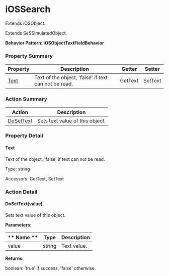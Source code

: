 # iOSSearch

Extends <link displaytype="text" defaultstyle="true" type="topiclink" href="iOSObject" styleclass="Normal" translate="true">iOSObject</link>.

Extends SeSSimulatedObject.





**Behavior Pattern: iOSObjectTextFieldBehavior**


<!-- ============================== property summary ========================== -->

	

### Property Summary

| **Property** | **Description** | **Getter** | **Setter** |
| ------------ | --------------- | ---------- | ---------- |
| [Text](#Text) | Text of the object, 'false' if text can not be read. | GetText | SetText |



	
<!-- ============================== action summary ========================== -->



### Action Summary

|  **Action** | **Description** | 
| ----------- | --------------- |
|	[DoSetText](#DoSetText) | Sets text value of this object. |




<!-- ============================== property detail ========================== -->
	
### Property Detail
		
<a name="Text"></a>
#### Text


Text of the object, 'false' if text can not be read.

			
	
			
Type: string
			
			
Accessors: GetText, SetText
			
		
	
	
<!-- ============================== action detail ========================== -->
	
### Action Detail
		
<a name="DoSetText"></a>    
#### DoSetText(value)

Sets text value of this object.


**Parameters:**

|	** Name ** | **Type** | **Description** |
| ---------- | -------- | --------------- |
| value | string |	Text value. |




**Returns:**

boolean: 'true' if success, 'false' otherwise.




	

